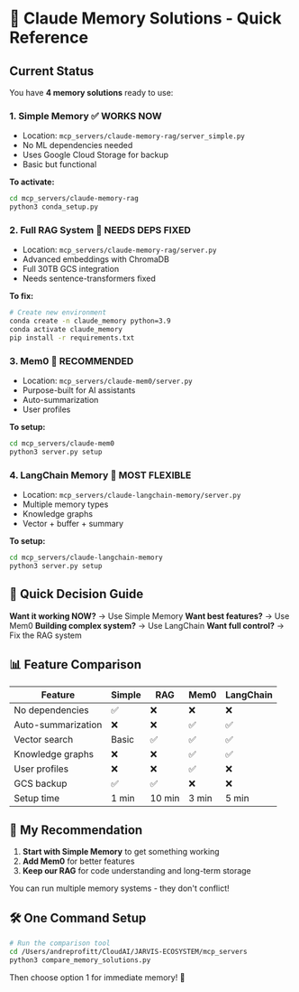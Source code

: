 # 🧠 Claude Memory Solutions - Quick Reference

## Current Status

You have **4 memory solutions** ready to use:

### 1. **Simple Memory** ✅ WORKS NOW
- Location: `mcp_servers/claude-memory-rag/server_simple.py`
- No ML dependencies needed
- Uses Google Cloud Storage for backup
- Basic but functional

**To activate:**
```bash
cd mcp_servers/claude-memory-rag
python3 conda_setup.py
```

### 2. **Full RAG System** 🔧 NEEDS DEPS FIXED
- Location: `mcp_servers/claude-memory-rag/server.py`
- Advanced embeddings with ChromaDB
- Full 30TB GCS integration
- Needs sentence-transformers fixed

**To fix:**
```bash
# Create new environment
conda create -n claude_memory python=3.9
conda activate claude_memory
pip install -r requirements.txt
```

### 3. **Mem0** 🌟 RECOMMENDED
- Location: `mcp_servers/claude-mem0/server.py`
- Purpose-built for AI assistants
- Auto-summarization
- User profiles

**To setup:**
```bash
cd mcp_servers/claude-mem0
python3 server.py setup
```

### 4. **LangChain Memory** 🔗 MOST FLEXIBLE
- Location: `mcp_servers/claude-langchain-memory/server.py`
- Multiple memory types
- Knowledge graphs
- Vector + buffer + summary

**To setup:**
```bash
cd mcp_servers/claude-langchain-memory
python3 server.py setup
```

## 🚀 Quick Decision Guide

**Want it working NOW?** → Use Simple Memory
**Want best features?** → Use Mem0
**Building complex system?** → Use LangChain
**Want full control?** → Fix the RAG system

## 📊 Feature Comparison

| Feature | Simple | RAG | Mem0 | LangChain |
|---------|---------|-----|------|-----------|
| No dependencies | ✅ | ❌ | ❌ | ❌ |
| Auto-summarization | ❌ | ❌ | ✅ | ✅ |
| Vector search | Basic | ✅ | ✅ | ✅ |
| Knowledge graphs | ❌ | ❌ | ✅ | ✅ |
| User profiles | ❌ | ❌ | ✅ | ❌ |
| GCS backup | ✅ | ✅ | ❌ | ❌ |
| Setup time | 1 min | 10 min | 3 min | 5 min |

## 🎯 My Recommendation

1. **Start with Simple Memory** to get something working
2. **Add Mem0** for better features
3. **Keep our RAG** for code understanding and long-term storage

You can run multiple memory systems - they don't conflict!

## 🛠️ One Command Setup

```bash
# Run the comparison tool
cd /Users/andreprofitt/CloudAI/JARVIS-ECOSYSTEM/mcp_servers
python3 compare_memory_solutions.py
```

Then choose option 1 for immediate memory! 🚀
